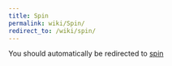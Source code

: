 ```yaml
---
title: Spin
permalink: wiki/Spin/
redirect_to: /wiki/spin/
---
```


You should automatically be redirected to [spin](/wiki/spin/)
